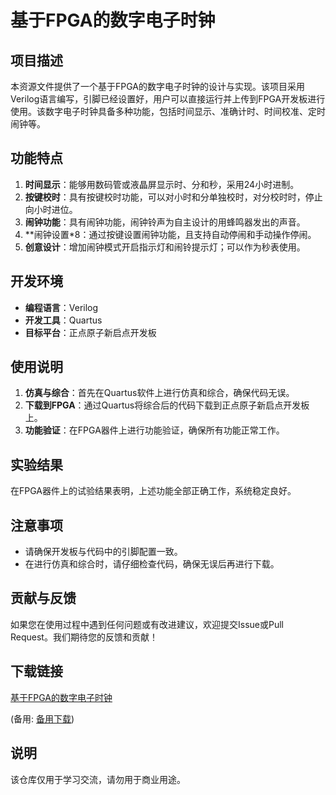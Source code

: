 # 基于FPGA的数字电子时钟

## 项目描述

本资源文件提供了一个基于FPGA的数字电子时钟的设计与实现。该项目采用Verilog语言编写，引脚已经设置好，用户可以直接运行并上传到FPGA开发板进行使用。该数字电子时钟具备多种功能，包括时间显示、准确计时、时间校准、定时闹钟等。

## 功能特点

1. **时间显示**：能够用数码管或液晶屏显示时、分和秒，采用24小时进制。
2. **按键校时**：具有按键校时功能，可以对小时和分单独校时，对分校时时，停止向小时进位。
3. **闹钟功能**：具有闹钟功能，闹钟铃声为自主设计的用蜂鸣器发出的声音。
4. **闹钟设置*8：通过按键设置闹钟功能，且支持自动停闹和手动操作停闹。
5. **创意设计**：增加闹钟模式开启指示灯和闹铃提示灯；可以作为秒表使用。

## 开发环境

- **编程语言**：Verilog
- **开发工具**：Quartus
- **目标平台**：正点原子新启点开发板

## 使用说明

1. **仿真与综合**：首先在Quartus软件上进行仿真和综合，确保代码无误。
2. **下载到FPGA**：通过Quartus将综合后的代码下载到正点原子新启点开发板上。
3. **功能验证**：在FPGA器件上进行功能验证，确保所有功能正常工作。

## 实验结果

在FPGA器件上的试验结果表明，上述功能全部正确工作，系统稳定良好。

## 注意事项

- 请确保开发板与代码中的引脚配置一致。
- 在进行仿真和综合时，请仔细检查代码，确保无误后再进行下载。

## 贡献与反馈

如果您在使用过程中遇到任何问题或有改进建议，欢迎提交Issue或Pull Request。我们期待您的反馈和贡献！

## 下载链接
[基于FPGA的数字电子时钟](https://pan.quark.cn/s/db4e79d887bb) 

(备用: [备用下载](https://pan.baidu.com/s/1SbIf3VvFz2dB8-Tdy0A0Fw?pwd=1234))

## 说明

该仓库仅用于学习交流，请勿用于商业用途。
